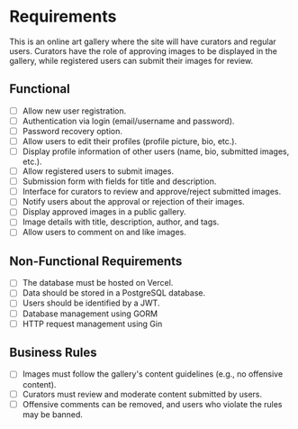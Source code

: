 # Requirements

This is an online art gallery where the site will have curators and regular users. Curators have the role of approving images to be displayed in the gallery, while registered users can submit their images for review.

## Functional

- [ ] Allow new user registration.
- [ ] Authentication via login (email/username and password).
- [ ] Password recovery option.
- [ ] Allow users to edit their profiles (profile picture, bio, etc.).
- [ ] Display profile information of other users (name, bio, submitted images, etc.).
- [ ] Allow registered users to submit images.
- [ ] Submission form with fields for title and description.
- [ ] Interface for curators to review and approve/reject submitted images.
- [ ] Notify users about the approval or rejection of their images.
- [ ] Display approved images in a public gallery.
- [ ] Image details with title, description, author, and tags.
- [ ] Allow users to comment on and like images.

## Non-Functional Requirements

- [ ] The database must be hosted on Vercel.
- [ ] Data should be stored in a PostgreSQL database.
- [ ] Users should be identified by a JWT.
- [ ] Database management using GORM
- [ ] HTTP request management using Gin

## Business Rules

- [ ] Images must follow the gallery's content guidelines (e.g., no offensive content).
- [ ] Curators must review and moderate content submitted by users.
- [ ] Offensive comments can be removed, and users who violate the rules may be banned.
